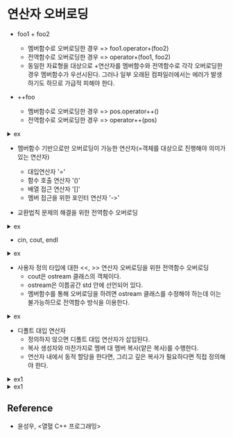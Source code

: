 # 연산자 오버로딩

- foo1 + foo2
  - 멤버함수로 오버로딩한 경우 => foo1.operator+(foo2)
  - 전역함수로 오버로딩한 경우 => operator+(foo1, foo2)
  - 동일한 자료형을 대상으로 +연산자를 멤버함수와 전역함수로 각각 오버로딩한 경우 멤버함수가 우선시된다. 그러나 일부 오래된 컴파일러에서는 에러가 발생하기도 하므로 가급적 피해야 한다.

- ++foo
  - 멤버함수로 오버로딩한 경우 => pos.operator++()
  - 전역함수로 오버로딩한 경우 => operator++(pos)

<details><summary>ex</summary>

```cpp
#include <iostream>

class Point
{
private:
    int xpos, ypos;
public:
    Point(int x = 0, int y = 0) : xpos(x), ypos(y) { std::cout << "ctor" << std::endl; }
  
    void ShowPosition() const
    {
        std::cout << '[' << xpos << ", " << ypos << ']' << std::endl;
    }
  
    Point& operator++()
    {
        xpos += 1;
        ypos += 1;
        return *this;
    }

    const Point operator++(int)  // 후위증가. 반환형이 const라는 건 임시 객체를 const 객체(=상수 객체)로 반환하겠다는 의미힘.
    {
        const Point retobj(*this);  // 함수 내에서 retobj의 변경을 막는다는 의미. 반환형이 const인 것과는 관계없음.
        xpos += 1;
        ypos += 1;
        return retobj;
    }

    friend Point operator+(const Point& pos1, const Point& pos2);
    friend Point& operator--(Point& ref);
    friend const Point operator--(Point& ref, int);  // 후위감소
};

Point operator+(const Point& pos1, const Point& pos2)
{
    return Point(pos1.xpos + pos2.xpos, pos1.ypos + pos2.ypos);
}

Point& operator--(Point& ref)
{
    ref.xpos -= 1;
    ref.ypos -= 1;
    return ref;
}

const Point operator--(Point& ref, int)
{
    const Point retobj(ref);
    ref.xpos -= 1;
    ref.ypos -= 1;
    return retobj;
}

int main(void)
{
    Point p1(1,2);
    Point p2(3,4);
    Point p3 = p1 + p2;

    p1.ShowPosition();
    p2.ShowPosition();
    p3.ShowPosition();

    std::cout << "---------------------" << std::endl;
    
    ++(++p1);
    --(--p2);

    p1.ShowPosition();
    p2.ShowPosition();

    std::cout << "---------------------" << std::endl;

    Point cpy;
    cpy = p1--;
    cpy.ShowPosition();
    p1.ShowPosition();

    cpy = p1++;
    cpy.ShowPosition();
    p1.ShowPosition();

    std::cout << "---------------------" << std::endl;
    
    const Point p4;
    const Point& ref = p4;  // 컴파일 OK. const 객체를 대상으로 값의 변경능력을 지니는 함수 호출은 허용되지 않는다. 따라서 const 객체를 대상으로 참조자를 선언할 떄에는 참조자도 const로 선언해야 한다.

    //(p1++)++;  // 컴파일 에러. 상수 객체를 대상으로는 const로 선언되지 않은 멤버함수 호출이 불가능하다.

    return 0;
}
```

</details>

- 멤버함수 기반으로만 오버로딩이 가능한 연산자(=객체를 대상으로 진행해야 의미가 있는 연산자)
  - 대입연산자 '='
  - 함수 호출 연산자 '()'
  - 배열 접근 연산자 '[]'
  - 멤버 접근을 위한 포인터 연산자 '->'

- 교환법칙 문제의 해결을 위한 전역함수 오버로딩

<details><summary>ex</summary>

```cpp
#include <iostream>

class Point
{
private:
    int xpos, ypos;
public:
    Point(int x = 0, int y = 0) : xpos(x), ypos(y) { }
    void ShowPosition() const
    {
        std::cout << '[' << xpos << ", " << ypos << ']' << std::endl;
    }
    Point operator*(int times)
    {
        return Point(xpos * times, ypos * times);
    }
    friend Point operator*(int times, Point& pos);
};

Point operator*(int times, Point& pos)
{
    return pos * times;
}

int main(void)
{
    Point pos(1, 2);
    Point cpy;

    cpy = 3 * pos;
    cpy.ShowPosition();

    cpy = 2 * pos * 3;
    cpy.ShowPosition();

    return 0;
}
```

</details>

- cin, cout, endl

<details><summary>ex</summary>

```cpp
#include <iostream>

namespace mystd
{
    using namespace std;  // mystd 내에서 지역적으로 이뤄진 선언이므로 이 지역 내에서만 유효하다.

    class ostream
    {
    public:
        ostream& operator<< (const char* str)
        {
            printf("%s", str);
            return *this;
        }
        ostream& operator<< (char str)
        {
            printf("%c", str);
            return *this;
        }
        ostream& operator<< (int num)
        {
            printf("%d", num);
            return *this;
        }
        ostream& operator<< (double e)
        {
            printf("%g", e);
            return *this;
        }
        ostream& operator<< (ostream& (*fp)(ostream& ostm))
        {
            fp(*this);
            return *this;
        }
    };

    ostream& endl(ostream& ostm)  // endl은 함수의 이름이다. 버퍼를 비우는 작업도 함께 수행한다.
    {
        ostm << '\n';
        fflush(stdout);
        return ostm;
    }

    ostream cout;  // cout은 ostream 클래스의 객체 이름이다.
}

int main(void)
{
    // main()함수 내에서는 cout, endl이 이름공간 mystd 내에 선언된 것을 의미한다.
    using mystd::cout;
    using mystd::endl;
    cout << "Simple String" << endl << 3.14 << endl << 123 << endl;

    return 0;
}
```

</details>

- 사용자 정의 타입에 대한 <<, >> 연산자 오버로딩을 위한 전역함수 오버로딩
  - cout은 ostream 클래스의 객체이다.
  - ostream은 이름공간 std 안에 선언되어 있다.
  - 멤버함수를 통해 오버로딩을 하려면 ostream 클래스를 수정해야 하는데 이는 불가능하므로 전역함수 방식을 이용한다.

<details><summary>ex</summary>

```cpp
#include <iostream>

class Point
{
private:
    int xpos, ypos;
public:
    Point(int x = 0, int y = 0) : xpos(x), ypos(y) { }
    void ShowPosition() const
    {
        std::cout << '[' << xpos << ", " << ypos << ']' << std::endl;
    }
    friend std::ostream& operator<<(std::ostream&, const Point&);
};

std::ostream& operator<<(std::ostream& ostm, const Point& pos)
{
    ostm << '[' << pos.xpos << ", " << pos.ypos << ']' << std::endl;
    return ostm;
}

int main(void)
{
    Point pos1(1, 3);
    std::cout << pos1;
    Point pos2(101, 303);
    std::cout << pos2;
    
    return 0;
}
```
  
</details>

- 디폴트 대입 연산자
  - 정의하지 않으면 디폴트 대입 연산자가 삽입된다.
  - 복사 생성자와 마찬가지로 멤버 대 멤버 복사(얕은 복사)를 수행한다.
  - 연산자 내에서 동적 할당을 한다면, 그리고 깊은 복사가 필요하다면 직접 정의해야 한다.

<details><summary>ex1</summary>

```cpp
#include <iostream>

class Monster
{
private:
    int atk, hp;
public:
    Monster& operator=(const Monster& mon)
    {
        std::cout << "operator=()" << std::endl;
        atk = mon.atk;
        hp = mon.hp;
        return *this;
    }
};

int main(void)
{
    Monster mon1;
    Monster mon2 = mon1;  // 선언과 동시에 초기화하는 경우 복사 생성자 호출
    Monster mon3;         // 객체 생성(=선언 및 초기화 수행)
    mon3 = mon2;          // 이미 생성된 객체 간 대입하는 경우 대입 연산자 호출
    return 0;
}
```

</details>

<details><summary>ex1</summary>

```cpp
Monster& operator
```

</details>

## Reference

- 윤성우, <열혈 C++ 프로그래밍>
